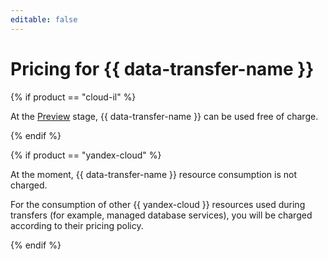 ```yaml
---
editable: false
---
```


# Pricing for {{ data-transfer-name }}

{% if product == "cloud-il" %}

At the [Preview](../overview/concepts/launch-stages.md) stage, {{ data-transfer-name }} can be used free of charge.

{% endif %}

{% if product == "yandex-cloud" %}

At the moment, {{ data-transfer-name }} resource consumption is not charged.

For the consumption of other {{ yandex-cloud }} resources used during transfers (for example, managed database services), you will be charged according to their pricing policy.

{% endif %}
